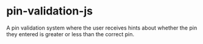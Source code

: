 # pin-validation-js
A pin validation system where the user receives hints about whether the pin they entered is greater or less than the correct pin.
